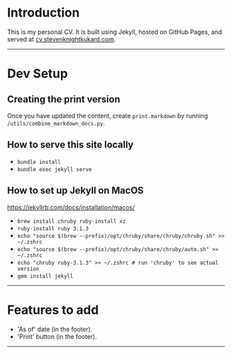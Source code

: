 # Introduction

This is my personal CV. It is built using Jekyll, hosted on GitHub Pages, and served at [cv.stevenknightkukard.com](https://cv.stevenknightkukard.com).

---

# Dev Setup

## Creating the print version
Once you have updated the content, create `print.markdown` by running `/utils/combine_markdown_docs.py`.

## How to serve this site locally
- `bundle install`
- `bundle exec jekyll serve`

## How to set up Jekyll on MacOS
https://jekyllrb.com/docs/installation/macos/
- `brew install chruby ruby-install xz`
- `ruby-install ruby 3.1.3`
- `echo "source $(brew --prefix)/opt/chruby/share/chruby/chruby.sh" >> ~/.zshrc`
- `echo "source $(brew --prefix)/opt/chruby/share/chruby/auto.sh" >> ~/.zshrc`
- `echo "chruby ruby-3.1.3" >> ~/.zshrc # run 'chruby' to see actual version`
- `gem install jekyll`

---

# Features to add

- 'As of' date (in the footer).
- 'Print' button (in the footer).

---
